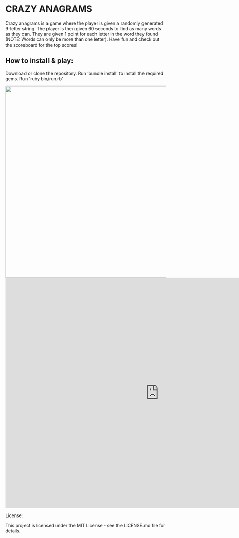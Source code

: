 # CRAZY ANAGRAMS

Crazy anagrams is a game where the player is given a randomly generated 9-letter string. The player is then given 60 seconds to find as many words as they can. They are given 1 point for each letter in the word they found (NOTE: Words can only be more than one letter). Have fun and check out the scoreboard for the top scores!

## How to install & play:

Download or clone the repository.
Run ‘bundle install’ to install the required gems.
Run 'ruby bin/run.rb'

<img src="https://media.giphy.com/media/l3vQXgxL4zUIU6dHi/giphy.gif" height="600px"/>



<iframe width="960" height="720" src="https://www.useloom.com/embed/8f64a04c9493405b80886ba1b5c6c0cc" frameborder="0" allowfullscreen></iframe>


License:

This project is licensed under the MIT License - see the LICENSE.md file for details.
